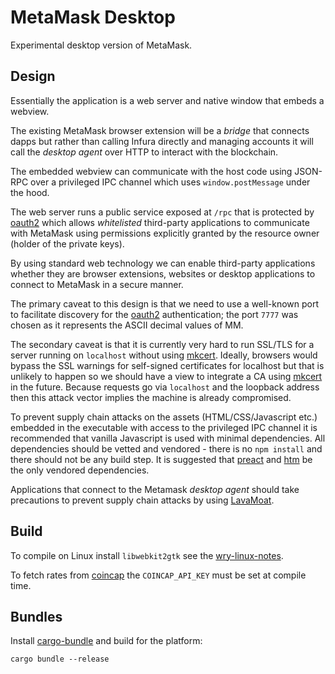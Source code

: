 # MetaMask Desktop

Experimental desktop version of MetaMask.

## Design

Essentially the application is a web server and native window that embeds a webview.

The existing MetaMask browser extension will be a *bridge* that connects dapps but rather than calling Infura directly and managing accounts it will call the *desktop agent* over HTTP to interact with the blockchain.

The embedded webview can communicate with the host code using JSON-RPC over a privileged IPC channel which uses `window.postMessage` under the hood.

The web server runs a public service exposed at `/rpc` that is protected by [oauth2][] which allows *whitelisted* third-party applications to communicate with MetaMask using permissions explicitly granted by the resource owner (holder of the private keys).

By using standard web technology we can enable third-party applications whether they are browser extensions, websites or desktop applications to connect to MetaMask in a secure manner.

The primary caveat to this design is that we need to use a well-known port to facilitate discovery for the [oauth2][] authentication; the port `7777` was chosen as it represents the ASCII decimal values of MM.

The secondary caveat is that it is currently very hard to run SSL/TLS for a server running on `localhost` without using [mkcert][]. Ideally, browsers would bypass the SSL warnings for self-signed certificates for localhost but that is unlikely to happen so we should have a view to integrate a CA using [mkcert][] in the future. Because requests go via `localhost` and the loopback address then this attack vector implies the machine is already compromised.

To prevent supply chain attacks on the assets (HTML/CSS/Javascript etc.) embedded in the executable with access to the privileged IPC channel it is recommended that vanilla Javascript is used with minimal dependencies. All dependencies should be vetted and vendored - there is no `npm install` and there should not be any build step. It is suggested that [preact][] and [htm][] be the only vendored dependencies.

Applications that connect to the Metamask *desktop agent* should take precautions to prevent supply chain attacks by using [LavaMoat][].

## Build

To compile on Linux install `libwebkit2gtk` see the [wry-linux-notes][].

To fetch rates from [coincap][] the `COINCAP_API_KEY` must be set at compile time.

## Bundles

Install [cargo-bundle][] and build for the platform:

```
cargo bundle --release
```

[cargo-bundle]: https://github.com/burtonageo/cargo-bundle
[wry-linux-notes]: https://github.com/tauri-apps/wry#linux
[coincap]: https://coincap.io/
[oauth2]: https://oauth.net/2/
[mkcert]: https://github.com/FiloSottile/mkcert
[preact]: https://preactjs.com/
[htm]: https://github.com/developit/htm
[LavaMoat]: https://github.com/LavaMoat/LavaMoat
